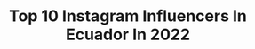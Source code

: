 ---
title: Top 10 Instagram Influencers In Ecuador In 2022
description: >-
  Find top Instagram influencers in Ecuador in 2022. Most popular hashtags: #instagood #photography #estilo.
platform: Instagram
hits: 25
text_top: See the most popular Instagram accounts on inBeat.
text_bottom: Our database aggregates 25 Instagram influencers like this in Ecuador for you to work with.
profiles:
  - username: "gioandradecruz"
    fullname: >-
      Gio Andrade 🧜🏻‍♀️
    bio: >-
      La loca mas cool 🥴 Quito- Ecuador 🇪🇨 Sesiones y colab al DM
    location: "Ecuador"
    followers: 18615
    engagement: 1163
    commentsToLikes: 0.089906
    id: ck0w4spu5084o0i19r8wbtbyd
    verified: false
    hashtags: ""
  - username: "anngiecueva211_"
    fullname: >-
      𝓐𝓷𝓷𝓰𝓲𝓮 𝓑𝓮𝓵𝓮𝓷 𝓒𝓾𝓮𝓿𝓪. ✎
    bio: >-
      Cuenca-Ecuador 𝑆𝑐: 𝑏𝑒𝑙𝑒𝑛_𝑐𝑢𝑒𝑣𝑎 👻 Mi página 🥧 @sugarbloom_ec 𝑱𝒖𝒓𝒊𝒔𝒑𝒓𝒖𝒅𝒆𝒏𝒄𝒊𝒂 ⚖️ 𝔼𝕔𝕦𝕒𝕕𝕠𝕣 🇪🇨 ㊉20 ყᥱᥲrs oᥣd🥳💡
    location: "Ecuador"
    followers: 13328
    engagement: 1293
    commentsToLikes: 0.110404
    id: ck0w4sjhi075k0i19poad220t
    verified: false
    hashtags: ""
  - username: "valentin_carvajal"
    fullname: >-
      Valentin Carvajal
    bio: >-
      Valentime🎵 Contactos : valentinpiedra27@gmail.com YouTube:
    location: "Ecuador"
    followers: 92608
    engagement: 1319
    commentsToLikes: 0.019788
    id: ck13aiyqzqlqi0i19ifmppa4y
    verified: false
    hashtags: "#historiasdemicasa, #educacio, #alferiadoconcuidado, #consumelonuestroec"
  - username: "solange_azuero"
    fullname: >-
      Solange Azuero🌻🥑
    bio: >-
      •Comunicación •Lifestyle •Intento de modelo y actriz😂 #fail I don't believe in Humans👽 •EC🇪🇨| 🎂🎃|22 (Por DM cualquier cosa) También hago postres❣️⬇️
    location: "Ecuador"
    followers: 13296
    engagement: 885
    commentsToLikes: 0.067053
    id: ck0w4spiv081n0i19487feo7i
    verified: false
    hashtags: "#cuarentenacreativa, #quito, #cuarentenatime, #photooftheday"
  - username: "kikejav"
    fullname: >-
      KikeJav
    bio: >-
      Made in Ecuador 🇪🇨 Actor en @los_morales.ec Contacto: kikejavcontacto@gmail.com Que más yerno Querías👇
    location: "Ecuador"
    followers: 473702
    engagement: 1526
    commentsToLikes: 0.022679
    id: ck14gh2s356yc0i19e2kupxk7
    verified: false
    hashtags: "#elegancia, #terno, #cafe, #mamas"
  - username: "mat_carvajal"
    fullname: >-
      Mateo Carvajal
    bio: >-
      Vive a tu manera🍁 Se feliz 💫 Creador de Contenido 💥 Contratos: mateo.poedra@gmail.com Mi ultimo video de YouTube:
    location: "Ecuador"
    followers: 40812
    engagement: 1579
    commentsToLikes: 0.013277
    id: ck13aizu6qlu90i19ggeme3wz
    verified: false
    hashtags: "#photography, #lifestyle, #instagood, #estilo"
  - username: "gisley_stefany_oficial"
    fullname: >-
      Gisley stefany
    bio: >-
      ●Cantante 🎤 ● 🇪🇨♥️ ● Siganme en mi fanpage "Gisley" siempre subo videos ❤ ● 📲: 0979397542 ● Publicidad/ DM ● Correo: Gisley.1999@hotmail.com
    location: "Ecuador"
    followers: 41958
    engagement: 333
    commentsToLikes: 0.013497
    id: ck0w1glyvj8ux0i19uolrccli
    verified: false
    hashtags: "#que, #losamo, #losaamo, #cantando"
  - username: "gianpieromusic"
    fullname: >-
      G I A N P I E R O
    bio: >-
      ▪️Cantautor 🇪🇨 ▪️@borkisec ▪️El que canta “Serena” ▪️Contrataciones: jlopez@borkis.com ▪️(593)997-176267
    location: "Ecuador"
    followers: 32264
    engagement: 112
    commentsToLikes: 0.048171
    id: ck13adeuapu7d0i19fkfhf4et
    verified: false
    hashtags: "#scooterlife, #guayaquildemiscanciones, #guayaquil, #juanpueblo"
  - username: "gracecastroruiz"
    fullname: >-
      GRACE CASTRO🌻👑
    bio: >-
      •PRESENTADORA 🎤 •INFLUYENTE🌈 •MODELO (ROSTRO ECUADOR 2015) •LA GACELA •BLN💙❤️ 8va 9na TEMP •COMBATE 7ma y 8va TEMP🧡 •CLAVADOS🇪🇨 •COMUNICACIÓN SOCIAL📚
    location: "Ecuador"
    followers: 447987
    engagement: 648
    commentsToLikes: 0.004539
    id: ck14itelqh2vy0i19dz6iu8uc
    verified: false
    hashtags: "#37weekspregnant"
  - username: "marecevallos"
    fullname: >-
      Mare Cevallos
    bio: >-
      Actriz que canta y locuta #endthestigma 🇪🇨
    location: "Ecuador"
    followers: 678156
    engagement: 140
    commentsToLikes: 0.010726
    id: ck0w6u15uaaln0i19vlfbfekl
    verified: false
    hashtags: "#nomasestigma, #ellapuede, #conosinperiodo, #fielatucabello"
---